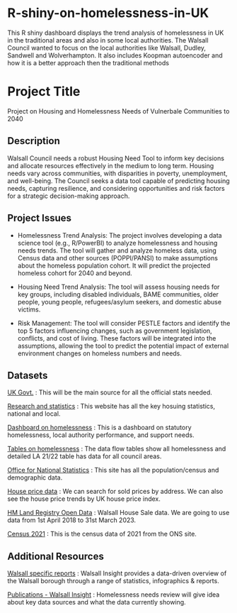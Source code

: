 # R-shiny-on-homelessness-in-UK
This R shiny dashboard displays the trend analysis of homelessness in UK in the traditional areas and also in some local authorities. The Walsall Council wanted to focus on the local authorities like Walsall, Dudley, Sandwell and Wolverhampton. It also includes Koopman autoencoder and how it is a better approach then the traditional methods

# Project Title
Project on Housing and Homelessness Needs of Vulnerbale Communities to 2040

## Description
Walsall Council needs a robust Housing Need Tool to inform key decisions and allocate resources effectively in the medium to long term. Housing needs vary across communities, with disparities in poverty, unemployment, and well-being. The Council seeks a data tool capable of predicting housing needs, capturing resilience, and considering opportunities and risk factors for a strategic decision-making approach.

## Project Issues
- Homelessness Trend Analysis: The project involves developing a data science tool (e.g., R/PowerBI) to analyze homelessness and housing needs trends. The tool will gather and analyze homeless data, using Census data and other sources (POPPI/PANSI) to make assumptions about the homeless population cohort. It will predict the projected homeless cohort for 2040 and beyond.

- Housing Need Trend Analysis: The tool will assess housing needs for key groups, including disabled individuals, BAME communities, older people, young people, refugees/asylum seekers, and domestic abuse victims.

- Risk Management: The tool will consider PESTLE factors and identify the top 5 factors influencing changes, such as government legislation, conflicts, and cost of living. These factors will be integrated into the assumptions, allowing the tool to predict the potential impact of external environment changes on homeless numbers and needs.

## Datasets
[UK Govt.](https://www.gov.uk/) : This will be the main source for all the official stats needed.

[Research and statistics](https://www.gov.uk/search/research-and-statistics?content_store_document_type=all_research_and_statistics&level_one_taxon=4794066e-e3cc-425e-8cc4-e7ff3edb4c39&order=updated-newest) : This website has all the key hosuing statistics, national and local.

[Dashboard on homelessness](https://www.gov.uk/government/publications/dashboards-on-homelessness) : This is a dashboard on statutory homelessness, local authority performance, and support needs.

[Tables on homelessness](https://www.gov.uk/government/statistical-data-sets/live-tables-on-homelessness#flows-tables) : The data flow tables show all homelessness and detailed LA 21/22 table has data for all council areas.

[Office for National Statistics](https://www.ons.gov.uk/) : This site has all the population/census and demographic data. 

[House price data](https://www.gov.uk/search-house-prices) : We can search for sold prices by address. We can also see the house price trends by UK house price index.

[HM Land Registry Open Data](https://landregistry.data.gov.uk/app/ppd/) : Walsall House Sale data. We are going to use data from 1st April 2018 to 31st March 2023.

[Census 2021](https://census.gov.uk/census-2021-results) : This is the census data of 2021 from the ONS site.

## Additional Resources
[Walsall specific reports](https://www.walsallintelligence.org.uk/) : Walsall Insight provides a data-driven overview of the Walsall borough through a range of statistics, infographics & reports.

[Publications - Walsall Insight](https://www.walsallintelligence.org.uk/home/publications/) : Homelessness needs review will give idea about key data sources and what the data currently showing.

